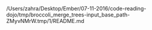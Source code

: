 /Users/zahra/Desktop/Ember/07-11-2016/code-reading-dojo/tmp/broccoli_merge_trees-input_base_path-ZMyvNMrW.tmp/1/README.md